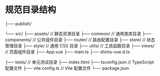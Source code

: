 # 规范目录结构

├── publish/

└── src/
├── assets/ // 静态资源目录
├── common/ // 通用类库目录
├── components/ // 公共组件目录
├── router/ // 路由配置目录
├── store/ // 状态管理目录
├── style/ // 通用 CSS 目录
├── utils/ // 工具函数目录
├── views/ // 页面组件目录
├── App.vue
├── main.ts
├── shims-vue.d.ts

├── tests/ // 单元测试目录
├── index.html
├── tsconfig.json // TypeScript 配置文件
├── vite.config.ts // Vite 配置文件
└── package.json
